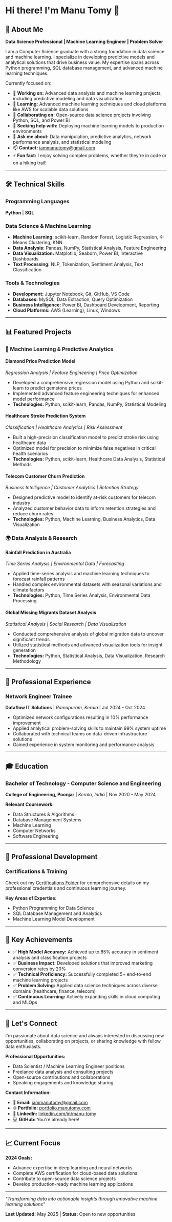 # Hi there! I'm Manu Tomy 👋

## 🚀 About Me

**Data Science Professional | Machine Learning Engineer | Problem Solver**

I am a Computer Science graduate with a strong foundation in data science and machine learning. I specialize in developing predictive models and analytical solutions that drive business value. My expertise spans across Python programming, SQL database management, and advanced machine learning techniques.

Currently focused on:
- 🔭 **Working on:** Advanced data analysis and machine learning projects, including predictive modeling and data visualization
- 🌱 **Learning:** Advanced machine learning techniques and cloud platforms like AWS for scalable data solutions
- 👯 **Collaborating on:** Open-source data science projects involving Python, SQL, and Power BI
- 🤔 **Seeking help with:** Deploying machine learning models to production environments
- 💬 **Ask me about:** Data manipulation, predictive analytics, network performance analysis, and statistical modeling
- 📫 **Contact:** iammanutomy@gmail.com
- ⚡ **Fun fact:** I enjoy solving complex problems, whether they're in code or on a hiking trail!

---

## 🛠️ Technical Skills

### Programming Languages
**Python** | **SQL**

### Data Science & Machine Learning
- **Machine Learning:** scikit-learn, Random Forest, Logistic Regression, K-Means Clustering, KNN
- **Data Analysis:** Pandas, NumPy, Statistical Analysis, Feature Engineering
- **Data Visualization:** Matplotlib, Seaborn, Power BI, Interactive Dashboards
- **Text Processing:** NLP, Tokenization, Sentiment Analysis, Text Classification

### Tools & Technologies
- **Development:** Jupyter Notebook, Git, GitHub, VS Code
- **Databases:** MySQL, Data Extraction, Query Optimization
- **Business Intelligence:** Power BI, Dashboard Development, Reporting
- **Cloud Platforms:** AWS (Learning), Linux, Windows

---

## 📊 Featured Projects

### 🎯 Machine Learning & Predictive Analytics

#### **Diamond Price Prediction Model**
*Regression Analysis | Feature Engineering | Price Optimization*
- Developed a comprehensive regression model using Python and scikit-learn to predict gemstone prices
- Implemented advanced feature engineering techniques for enhanced model performance
- **Technologies:** Python, scikit-learn, Pandas, NumPy, Statistical Modeling

#### **Healthcare Stroke Prediction System**
*Classification | Healthcare Analytics | Risk Assessment*
- Built a high-precision classification model to predict stroke risk using healthcare data
- Optimized model for precision to minimize false negatives in critical health scenarios
- **Technologies:** Python, scikit-learn, Healthcare Data Analysis, Statistical Methods

#### **Telecom Customer Churn Prediction**
*Business Intelligence | Customer Analytics | Retention Strategy*
- Designed predictive model to identify at-risk customers for telecom industry
- Analyzed customer behavior data to inform retention strategies and reduce churn rates
- **Technologies:** Python, Machine Learning, Business Analytics, Data Visualization

### 🌍 Data Analysis & Research

#### **Rainfall Prediction in Australia**
*Time Series Analysis | Environmental Data | Forecasting*
- Applied time-series analysis and machine learning techniques to forecast rainfall patterns
- Handled complex environmental datasets with seasonal variations and climate factors
- **Technologies:** Python, Time Series Analysis, Environmental Data Processing

#### **Global Missing Migrants Dataset Analysis**
*Statistical Analysis | Social Research | Data Visualization*
- Conducted comprehensive analysis of global migration data to uncover significant trends
- Utilized statistical methods and advanced visualization tools for insight generation
- **Technologies:** Python, Statistical Analysis, Data Visualization, Research Methodology

---

## 💼 Professional Experience

### **Network Engineer Trainee**
**Dataflow IT Solutions** | *Ramapuram, Kerala* | Jul 2024 - Oct 2024
- Optimized network configurations resulting in 10% performance improvement
- Applied analytical problem-solving skills to maintain 99% system uptime
- Collaborated with technical teams on data-driven infrastructure solutions
- Gained experience in system monitoring and performance analysis

---

## 🎓 Education

### **Bachelor of Technology - Computer Science and Engineering**
**College of Engineering, Poonjar** | *Kerala, India* | Nov 2020 - May 2024

**Relevant Coursework:**
- Data Structures & Algorithms
- Database Management Systems
- Machine Learning 
- Computer Networks
- Software Engineering

---

## 📜 Professional Development

### Certifications & Training
Check out my [Certifications Folder](certifications/) for comprehensive details on my professional credentials and continuous learning journey.

**Key Areas of Expertise:**
- Python Programming for Data Science
- SQL Database Management and Analytics
- Machine Learning Model Development


---

## 🌟 Key Achievements

- ✅ **High Model Accuracy:** Achieved up to 85% accuracy in sentiment analysis and classification projects
- ✅ **Business Impact:** Developed solutions that improved marketing conversion rates by 20%
- ✅ **Technical Proficiency:** Successfully completed 5+ end-to-end machine learning projects
- ✅ **Problem Solving:** Applied data science techniques across diverse domains (healthcare, finance, telecom)
- ✅ **Continuous Learning:** Actively expanding skills in cloud computing and MLOps

---

## 🤝 Let's Connect

I'm passionate about data science and always interested in discussing new opportunities, collaborating on projects, or sharing knowledge with fellow data enthusiasts.

**Professional Opportunities:**
- Data Scientist / Machine Learning Engineer positions
- Freelance data analysis and consulting projects
- Open-source contributions and collaborations
- Speaking engagements and knowledge sharing

**Contact Information:**
- 📧 **Email:** iammanutomy@gmail.com
- 🌐 **Portfolio:** [portfolio.manutomy.com](https://github.com/manutomy14/manutomy14)
- 💼 **LinkedIn:** [linkedin.com/in/manu-tomy](https://linkedin.com/in/manu-tomy-)
- 💻 **GitHub:** You're already here!

---

## 📈 Current Focus

**2024 Goals:**
- Advance expertise in deep learning and neural networks
- Complete AWS certification for cloud-based data solutions
- Contribute to open-source data science projects
- Develop production-ready machine learning applications

---

*"Transforming data into actionable insights through innovative machine learning solutions"*

**Last Updated:** May 2025 | **Status:** Open to new opportunities
